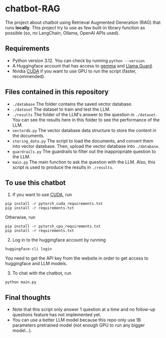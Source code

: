 # chatbot-RAG
The project about chatbot using Retrieval Augmented Generation (RAG) that runs **locally**. This project try to use as few bulit-in library function as possible (so, no LangChain, Ollama, OpenAI APIs used).

## Requirements
- Python version 3.12. You can check by running `python --version`
- A Huggingface account that has access to [gemma](https://huggingface.co/google/gemma-3-1b-it) and [Llama Guard](https://huggingface.co/meta-llama/Llama-Guard-3-1B).
- Nvidia [CUDA](https://developer.nvidia.com/cuda-zone) if you want to use GPU to run the script (faster, recommended).

## Files contained in this repository
- `./database` The folder contains the saved vector database. 
- `./dataset` The dataset to train and test the LLM.
- `./results` The folder of the LLM's answer to the question in `./dataset`. You can see the results here in this folder to see the performance of the LLM.
- `vectordb.py` The vector database data structure to store the content in the documents.
- `storing_data.py` The script to load the documents, and convert them into vector database. Then, upload the vector database into `./database`.
- `guardrails.py` The guardrails to filter out the inappropriate question to the LLM.
- `main.py` The main function to ask the question with the LLM. Also, this script is used to produce the results in `./results`.

## To use this chatbot
1. If you want to use [CUDA](https://developer.nvidia.com/cuda-zone), run
```
pip install -r pytorch_cuda_requirements.txt
pip install -r requirements.txt
```
Otherwise, run
```
pip install -r pytorch_cpu_requirements.txt
pip install -r requirements.txt
```
2. Log in to the huggingface account by running
```
huggingface-cli login
```
You need to get the API key from the website in order to get access to huggingface and LLM models.

3. To chat with the chatbot, run
```
python main.py
```

## Final thoughts
- Note that this script only answer 1 question at a time and no follow-up questions feature has not implemented yet. 
- You can use a better LLM model because this repo only use 1B parameters pretrained model (not enough GPU to run any bigger model...).